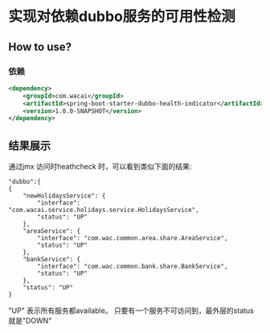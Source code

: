 # 实现对依赖dubbo服务的可用性检测

## How to use?
### 依赖

```xml
<dependency>
    <groupId>com.wacai</groupId>
    <artifactId>spring-boot-starter-dubbo-health-indicator</artifactId>
    <version>1.0.0-SNAPSHOT</version>
</dependency>
```

## 结果展示
通过jmx 访问时heathcheck 时，可以看到类似下面的结果:
````
"dubbo":{
{
    "newHolidaysService": {
        "interface": "com.wacai.service.holidays.service.HolidaysService",
        "status": "UP"
    },
    "areaService": {
        "interface": "com.wac.common.area.share.AreaService",
        "status": "UP"
    },
    "bankService": {
        "interface": "com.wac.common.bank.share.BankService",
        "status": "UP"
    },
    "status": "UP"
}
````

"UP" 表示所有服务都available。  只要有一个服务不可访问到，最外层的status 就是"DOWN"